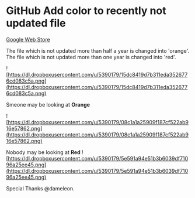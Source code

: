 
# GitHub Add color to recently not updated file

[Google Web Store](https://chrome.google.com/webstore/detail/gnlanakllhhldoneeennbednopiaadld/publish-accepted?hl=ja&authuser=1)

The file which is not updated more than half a year is changed into 'orange'.   
The file which is not updated more than one year is changed into 'red'.

![https://dl.dropboxusercontent.com/u/5390179/15dc8419d7b311eda3526776cd083c5a.png](https://dl.dropboxusercontent.com/u/5390179/15dc8419d7b311eda3526776cd083c5a.png)

Smeone may be looking at __Orange__

![https://dl.dropboxusercontent.com/u/5390179/08c1a1a25909f187cf522ab916e57862.png](https://dl.dropboxusercontent.com/u/5390179/08c1a1a25909f187cf522ab916e57862.png)

Nobody may be looking at __Red__
![https://dl.dropboxusercontent.com/u/5390179/5e591a94e51b3b6039df71096a25ee45.png](https://dl.dropboxusercontent.com/u/5390179/5e591a94e51b3b6039df71096a25ee45.png)

Special Thanks @dameleon.
